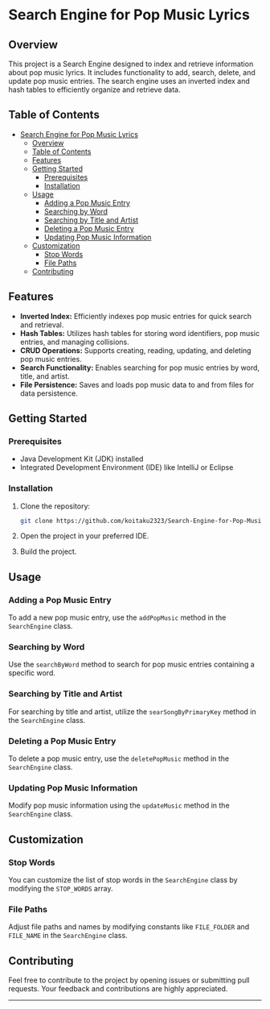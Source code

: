 # Search Engine for Pop Music Lyrics

## Overview

This project is a Search Engine designed to index and retrieve information about pop music lyrics. It includes functionality to add, search, delete, and update pop music entries. The search engine uses an inverted index and hash tables to efficiently organize and retrieve data.

## Table of Contents

- [Search Engine for Pop Music Lyrics](#search-engine-for-pop-music-lyrics)
  - [Overview](#overview)
  - [Table of Contents](#table-of-contents)
  - [Features](#features)
  - [Getting Started](#getting-started)
    - [Prerequisites](#prerequisites)
    - [Installation](#installation)
  - [Usage](#usage)
    - [Adding a Pop Music Entry](#adding-a-pop-music-entry)
    - [Searching by Word](#searching-by-word)
    - [Searching by Title and Artist](#searching-by-title-and-artist)
    - [Deleting a Pop Music Entry](#deleting-a-pop-music-entry)
    - [Updating Pop Music Information](#updating-pop-music-information)
  - [Customization](#customization)
    - [Stop Words](#stop-words)
    - [File Paths](#file-paths)
  - [Contributing](#contributing)

## Features

- **Inverted Index:** Efficiently indexes pop music entries for quick search and retrieval.
- **Hash Tables:** Utilizes hash tables for storing word identifiers, pop music entries, and managing collisions.
- **CRUD Operations:** Supports creating, reading, updating, and deleting pop music entries.
- **Search Functionality:** Enables searching for pop music entries by word, title, and artist.
- **File Persistence:** Saves and loads pop music data to and from files for data persistence.

## Getting Started

### Prerequisites

- Java Development Kit (JDK) installed
- Integrated Development Environment (IDE) like IntelliJ or Eclipse

### Installation

1. Clone the repository:

   ```bash
   git clone https://github.com/koitaku2323/Search-Engine-for-Pop-Music-Lyrics.git
   ```

2. Open the project in your preferred IDE.

3. Build the project.

## Usage

### Adding a Pop Music Entry

To add a new pop music entry, use the `addPopMusic` method in the `SearchEngine` class.

### Searching by Word

Use the `searchByWord` method to search for pop music entries containing a specific word.

### Searching by Title and Artist

For searching by title and artist, utilize the `searSongByPrimaryKey` method in the `SearchEngine` class.

### Deleting a Pop Music Entry

To delete a pop music entry, use the `deletePopMusic` method in the `SearchEngine` class.

### Updating Pop Music Information

Modify pop music information using the `updateMusic` method in the `SearchEngine` class.

## Customization

### Stop Words

You can customize the list of stop words in the `SearchEngine` class by modifying the `STOP_WORDS` array.

### File Paths

Adjust file paths and names by modifying constants like `FILE_FOLDER` and `FILE_NAME` in the `SearchEngine` class.

## Contributing

Feel free to contribute to the project by opening issues or submitting pull requests. Your feedback and contributions are highly appreciated.


---
